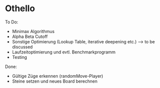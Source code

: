 # Othello

To Do:

- Minimax Algorithmus
- Alpha Beta Cutoff
- Sonstige Optimierung (Lookup Table, iterative deepening etc.) --> to be discussed
- Laufzeitoptimierung und evtl. Benchmarkprogramm
- Testing

Done:

- Gültige Züge erkennen (randomMove-Player)
- Steine setzen und neues Board berechnen 
